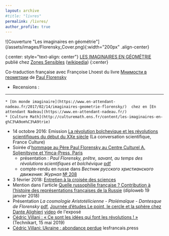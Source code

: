 ```yaml
---
layout: archive
#title: "livres"
permalink: /livres/
author_profile: true
---
```



<a id="imaginaires">
![Couverture &quot;Les imaginaires en géométrie&quot;](/assets/images/Florensky_Cover.png){:width="200px"  .align-center}</a>

{:center: style="text-align: center"}
[LES IMAGINAIRES EN GÉOMÉTRIE](http://www.zones-sensibles.org/pavel-florensky-les-imaginaires-en-geometrie/)
publié chez [Zones Sensibles](http://www.zones-sensibles.org/pavel-florensky-les-imaginaires-en-geometrie/)
([wikipedia](https://fr.wikipedia.org/wiki/Les_Imaginaires_en_g%C3%A9om%C3%A9trie))
{:center}

Co-traduction française avec Françoise Lhoest du livre [Мнимости в геометрии](https://ru.wikipedia.org/wiki/%D0%9C%D0%BD%D0%B8%D0%BC%D0%BE%D1%81%D1%82%D0%B8_%D0%B2_%D0%B3%D0%B5%D0%BE%D0%BC%D0%B5%D1%82%D1%80%D0%B8%D0%B8) de [Paul Florensky](https://fr.wikipedia.org/wiki/Paul_Florensky)

* Recensions : 
---
	* [Un monde imaginaire](https://www.en-attendant-nadeau.fr/2017/02/14/imaginaires-geometrie-florensky/)  chez en [En attendant Nadeau](https://www.en-attendant-nadeau.fr/)
	* [Culture Math](http://culturemath.ens.fr/content/les-imaginaires-en-g%C3%A9om%C3%A9trie)
* 14 octobre 2016: Emission  [La révolution bolchevique et les révolutions scientifiques du début du XXe siècle](https://www.franceculture.fr/emissions/la-conversation-scientifique/la-revolution-bolchevique-et-les-revolutions-scientifiques-du-debut-du-xxe-siecle) (La conversation scientifique, France Culture)
* Soirée d'[hommage au Père Paul Florensky au Centre Culturel A. Soljenitsyne et Ymca-Press, Paris](http://artcorusse.org/hommage-au-pere-paul-florensky-au-centre-culturel-a-soljenitsyne-et-ymca-press-paris/)
	* présentation : <i>Paul Florensky, prêtre, savant, au temps des révolutions scientifiques et bolchévique</i> [pdf](https://drive.google.com/open?id=17ybU_KpvhAzYQrL9T3he83_0Qv7zIrm4)
	* compte-rendu en russe dans  <i>Вестник русского христианского движения: Журнал</i>  [№ 208](https://www.rp-net.ru/store/element.php?IBLOCK_ID=30&SECTION_ID=288&ELEMENT_ID=8038)
* 3 février 2018:  [Entretien à la croisée des sciences](http://trensmissions.org/entretiens-croisee-des-sciences/entretien-a-croisee-sciences-3-fevrier-2018/)
* Mention dans l'article [Quelle russophilie française ? Contribution à l’histoire des représentations françaises de la Russie](https://www.diploweb.com/Quelle-russophilie-francaise-Contribution-a-l-histoire-des-representations-francaises-de-la-Russie.html) (diploweb 19 janvier 2018)
* Présentation <i>La cosmologie Aristotélicienne - Ptolémaïque - Dantesque de Florensky</i>  [pdf](https://drive.google.com/open?id=1CrI2GMtVZT-_M2WfTakB-cjCKQMMlZ46), [Journée d’études Le point, le cercle et la sphère chez Dante Alighieri](http://dantesque.fr/archive/point-cercle-sphere-chez-dante-alighieri/)  [video](https://www.youtube.com/watch?v=i6q-uSr2iCA&t=74s) de l'exposé
* [Cédric Villani : « Ce sont les idées qui font les révolutions ! »](https://www.technikart.com/cedric-villani-ce-sont-les-idees-qui-font-les-revolutions/) (Technikart, 15 mai 2019)
* [Cédric Villani: Ukraine : abondance perdue](https://lesfrancais.press/ukraine-abondance-perdue/) lesfrancais.press
